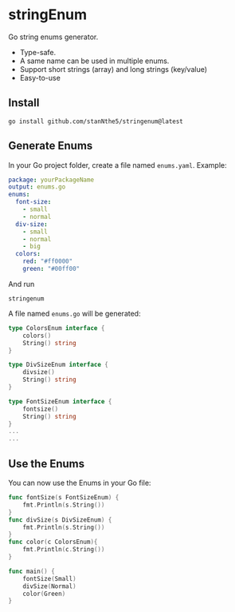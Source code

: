 # stringEnum
 Go string enums generator. 
 - Type-safe.
 - A same name can be used in multiple enums.
 - Support short strings (array) and long strings (key/value)
 - Easy-to-use

## Install
```shell
go install github.com/stanNthe5/stringenum@latest
```

## Generate Enums

In your Go project folder, create a file named `enums.yaml`.
Example:
```yaml
package: yourPackageName
output: enums.go
enums:
  font-size:
    - small
    - normal
  div-size:
    - small
    - normal
    - big
  colors:
    red: "#ff0000"
    green: "#00ff00"
```
And run
```shell
stringenum
```

A file named `enums.go` will be generated:
```go
type ColorsEnum interface {
	colors()
	String() string
}

type DivSizeEnum interface {
	divsize()
	String() string
}

type FontSizeEnum interface {
	fontsize()
	String() string
}
...
...
```

## Use the Enums

You can now use the Enums in your Go file:
```go
func fontSize(s FontSizeEnum) {
	fmt.Println(s.String())
}
func divSize(s DivSizeEnum) {
	fmt.Println(s.String())
}
func color(c ColorsEnum){
	fmt.Println(c.String())
}

func main() {
	fontSize(Small)
	divSize(Normal)
	color(Green)
}
```

